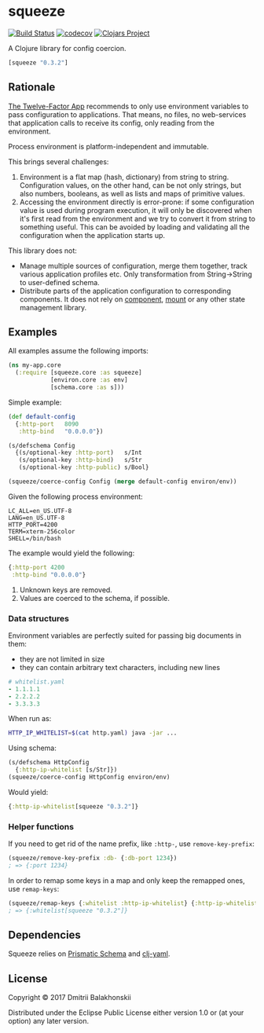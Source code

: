# squeeze

[![Build Status](https://travis-ci.org/dryewo/squeeze.svg?branch=master)](https://travis-ci.org/dryewo/squeeze)
[![codecov](https://codecov.io/gh/dryewo/squeeze/branch/master/graph/badge.svg)](https://codecov.io/gh/dryewo/squeeze)
[![Clojars Project](https://img.shields.io/clojars/v/squeeze.svg)](https://clojars.org/squeeze)

A Clojure library for config coercion.

```clj
[squeeze "0.3.2"]
```

## Rationale

[The Twelve-Factor App] recommends to only use environment variables to pass configuration to applications.
That means, no files, no web-services that application calls to receive its config, only reading from the environment.

Process environment is platform-independent and immutable.

This brings several challenges:

1. Environment is a flat map (hash, dictionary) from string to string.
   Configuration values, on the other hand, can be not only strings, but also numbers, booleans, as well
   as lists and maps of primitive values.
2. Accessing the environment directly is error-prone: if some configuration value is used during program execution,
   it will only be discovered when it's first read from the environment and we try to convert it from string
   to something useful. This can be avoided by loading and validating all the configuration when the application starts up.
 
This library does not:

- Manage multiple sources of configuration, merge them together, track various application profiles etc. Only transformation from 
  String->String to user-defined schema.
- Distribute parts of the application configuration to corresponding components. It does not rely on [component],
  [mount] or any other state management library.

## Examples

All examples assume the following imports:

```clj
(ns my-app.core
  (:require [squeeze.core :as squeeze]
            [environ.core :as env]
            [schema.core :as s]))
```

Simple example:

```clj
(def default-config
  {:http-port   8090
   :http-bind   "0.0.0.0"})

(s/defschema Config
  {(s/optional-key :http-port)   s/Int
   (s/optional-key :http-bind)   s/Str
   (s/optional-key :http-public) s/Bool}

(squeeze/coerce-config Config (merge default-config environ/env))
```

Given the following process environment:

```
LC_ALL=en_US.UTF-8
LANG=en_US.UTF-8
HTTP_PORT=4200
TERM=xterm-256color
SHELL=/bin/bash
```

The example would yield the following:

```clj
{:http-port 4200
 :http-bind "0.0.0.0"}
```

1. Unknown keys are removed.
2. Values are coerced to the schema, if possible.

### Data structures

Environment variables are perfectly suited for passing big documents in them:
* they are not limited in size
* they can contain arbitrary text characters, including new lines

```yaml
# whitelist.yaml
- 1.1.1.1
- 2.2.2.2
- 3.3.3.3
```
When run as:
```sh
HTTP_IP_WHITELIST=$(cat http.yaml) java -jar ...
```
Using schema:
```clj
(s/defschema HttpConfig
  {:http-ip-whitelist [s/Str]})
(squeeze/coerce-config HttpConfig environ/env)
```
Would yield:
```clj
{:http-ip-whitelist[squeeze "0.3.2"]}
```

### Helper functions

If you need to get rid of the name prefix, like `:http-`, use `remove-key-prefix`:

```clj
(squeeze/remove-key-prefix :db- {:db-port 1234})
; => {:port 1234}
```

In order to remap some keys in a map and only keep the remapped ones, use `remap-keys`:

```clj
(squeeze/remap-keys {:whitelist :http-ip-whitelist} {:http-ip-whitelist[squeeze "0.3.2"] :http-port 8000})
; => {:whitelist[squeeze "0.3.2"]}
```

## Dependencies

Squeeze relies on [Prismatic Schema] and [clj-yaml].

## License

Copyright © 2017 Dmitrii Balakhonskii

Distributed under the Eclipse Public License either version 1.0 or (at
your option) any later version.

[The Twelve-Factor App]: https://12factor.net/config
[component]: https://github.com/stuartsierra/component
[mount]: https://github.com/tolitius/mount
[Prismatic Schema]: https://github.com/plumatic/schema
[clj-yaml]: https://github.com/circleci/clj-yaml
